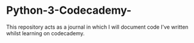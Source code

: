# Python-3-Codecademy-
This repository acts as a journal in which I will document code I've written whilst learning on codecademy.
